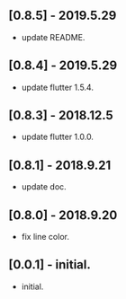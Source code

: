 ## [0.8.5] - 2019.5.29

* update README.

## [0.8.4] - 2019.5.29

* update flutter 1.5.4.

## [0.8.3] - 2018.12.5

* update flutter 1.0.0.

## [0.8.1] - 2018.9.21

* update doc.

## [0.8.0] - 2018.9.20

* fix line color.

## [0.0.1] - initial.

* initial.